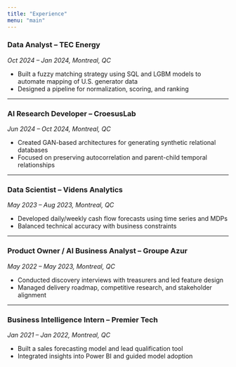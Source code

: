 ```yaml
---
title: "Experience"
menu: "main"
---
```


### Data Analyst – TEC Energy  
*Oct 2024 – Jan 2024, Montreal, QC*  
- Built a fuzzy matching strategy using SQL and LGBM models to automate mapping of U.S. generator data  
- Designed a pipeline for normalization, scoring, and ranking

---

### AI Research Developer – CroesusLab  
*Jun 2024 – Oct 2024, Montreal, QC*  
- Created GAN-based architectures for generating synthetic relational databases  
- Focused on preserving autocorrelation and parent-child temporal relationships

---

### Data Scientist – Videns Analytics  
*May 2023 – Aug 2023, Montreal, QC*  
- Developed daily/weekly cash flow forecasts using time series and MDPs  
- Balanced technical accuracy with business constraints

---

### Product Owner / AI Business Analyst – Groupe Azur  
*May 2022 – May 2023, Montreal, QC*  
- Conducted discovery interviews with treasurers and led feature design  
- Managed delivery roadmap, competitive research, and stakeholder alignment

---

### Business Intelligence Intern – Premier Tech  
*Jan 2021 – Jan 2022, Montreal, QC*  
- Built a sales forecasting model and lead qualification tool  
- Integrated insights into Power BI and guided model adoption
